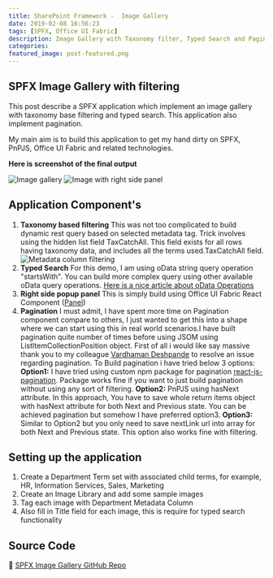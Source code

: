 ```yaml
---
title: SharePoint Framework -  Image Gallery
date: 2019-02-08 16:56:23
tags: [SPFX, Office UI Fabric]
description: Image Gallery with Taxonomy filter, Typed Search and Pagination
categories: 
featured_image: post-featured.png  
---
```

## SPFX Image Gallery with filtering

This post describe a SPFX application which implement an image gallery with taxonomy base filtering and typed search. This application also implement pagination.

My main aim is to build this application to get my hand dirty on SPFX, PnPJS, Office UI Fabric and related technologies.

<strong>Here is screenshot of the final output</strong>

![Image gallery](spfx-image-gallery.png)
![Image with right side panel](spfx-image-gallery-with-panel.png)


## Application Component's

1. <strong>Taxonomy based filtering</strong>
This was not too complicated to build dynamic rest query based on selected metadata tag.
Trick involves using the hidden list field TaxCatchAll. This field exists for all rows having taxonomy data, and includes all the terms used.TaxCatchAll field.
![Metadata column filtering](taxonomy-query.png)
2. <strong>Typed Search</strong>
For this demo, I am using oData string query operation "startsWith". You can build more complex query using other available oData query operations.  [Here is a nice article about oData Operations](https://social.technet.microsoft.com/wiki/contents/articles/35796.sharepoint-2013-using-rest-api-for-selecting-filtering-sorting-and-pagination-in-sharepoint-list.aspx)
3. <strong>Right side popup panel</strong>
This is simply build using Office UI Fabric React Component ([Panel](https://developer.microsoft.com/en-us/fabric#/components/panel)) 
4. <strong>Pagination</strong>
I must admit, I have spent more time on Pagination component compare to others, I just wanted to get this into a shape where we can start using this in real world scenarios.I have built pagination quite number of times before using JSOM using ListItemCollectionPosition object. 
First of all i would like say massive thank you to my colleague [Vardhaman Deshpande](https://www.vrdmn.com/) to resolve an issue regarding pagination.
To Build pagination i have tried below 3 options:
<strong>Option1:</strong> I have tried using custom npm package for pagination [react-js-pagination](https://www.npmjs.com/package/react-js-pagination). Package works fine if you want to just build pagination without using any sort of filtering.
<strong>Option2:</strong> PnPJS using hasNext attribute. In this approach, You have to save whole return items object with hasNext attribute for both Next and Previous state. You can be achieved pagination but somehow I have preferred option3.
<strong>Option3:</strong> Similar to Option2 but you only need to save nextLink url into array for both Next and Previous state. This option also works fine with filtering.

## Setting up the application
	
1. Create a Department Term set with associated child terms, for example,  HR, Information Services, Sales, Marketing
2. Create an Image Library and add some sample images
3. Tag each image with Department Metadata Column
4. Also fill in Title field for each image, this is require for typed search functionality


## Source Code
🔗 [SPFX Image Gallery GitHub Repo](https://github.com/ejazhussain/SPFX-ImageGallery)